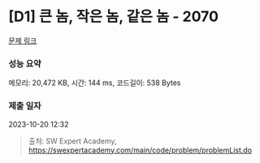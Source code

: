 # [D1] 큰 놈, 작은 놈, 같은 놈 - 2070 

[문제 링크](https://swexpertacademy.com/main/code/problem/problemDetail.do?contestProbId=AV5QQ6qqA40DFAUq) 

### 성능 요약

메모리: 20,472 KB, 시간: 144 ms, 코드길이: 538 Bytes

### 제출 일자

2023-10-20 12:32



> 출처: SW Expert Academy, https://swexpertacademy.com/main/code/problem/problemList.do
